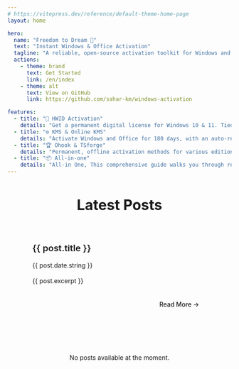 ```yaml
---
# https://vitepress.dev/reference/default-theme-home-page
layout: home

hero:
  name: "Freedom to Dream 🦋"
  text: "Instant Windows & Office Activation"
  tagline: "A reliable, open-source activation toolkit for Windows and Office, featuring HWID, KMS, Ohook, and more. Activate in under 40 seconds!"
  actions:
    - theme: brand
      text: Get Started
      link: /en/index
    - theme: alt
      text: View on GitHub
      link: https://github.com/sahar-km/windows-activation

features:
  - title: "🔐 HWID Activation"
    details: "Get a permanent digital license for Windows 10 & 11. Tied to your hardware, it survives reinstalls."
  - title: "⚙️ KMS & Online KMS"
    details: "Activate Windows and Office for 180 days, with an auto-renewal task for lifetime activation."
  - title: "🏆 Ohook & TSforge"
    details: "Permanent, offline activation methods for various editions of Microsoft Office for windows 7 / 11"
  - title: "📦 All-in-one"
    details: "All-in One, This comprehensive guide walks you through reliable, open-source methods"
---
```


<script setup>
import { data as posts } from './.vitepress/posts.data.js'
</script>

<div class="latest-posts-section">
  <h2 class="section-title">Latest Posts</h2>
  <div class="posts-grid" v-if="posts && posts.length > 0">
    <article v-for="post of posts" :key="post.url" class="post-card">
      <div class="post-content">
        <h3 class="post-title">
          <a :href="post.url" class="post-link">{{ post.title }}</a>
        </h3>
        <p class="post-date"> {{ post.date.string }}</p>
        <p class="post-excerpt" v-if="post.excerpt">{{ post.excerpt }}</p>
        <div class="post-actions">
          <a :href="post.url" class="read-more">Read More →</a>
        </div>
      </div>
    </article>
  </div>
  <div v-else class="no-posts">
    <p>No posts available at the moment.</p>
  </div>
</div>

<style scoped>
.latest-posts-section {
  max-width: 1152px;
  margin: 3rem auto 0;
  padding: 0 24px;
}

.section-title {
  font-size: 2rem;
  font-weight: 700;
  color: var(--vp-c-text-1);
  margin-bottom: 2rem;
  text-align: center;
  position: relative;
}

.section-title::after {
  content: '';
  position: absolute;
  bottom: -8px;
  left: 50%;
  transform: translateX(-50%);
  width: 60px;
  height: 3px;
  background: linear-gradient(90deg, var(--vp-c-brand-1), var(--vp-c-brand-2));
  border-radius: 2px;
}

.posts-grid {
  display: grid;
  grid-template-columns: repeat(auto-fit, minmax(350px, 1fr));
  gap: 2rem;
  margin-top: 2rem;
}

.post-card {
  background: var(--vp-c-bg-soft);
  border: 1px solid var(--vp-c-divider);
  border-radius: 12px;
  overflow: hidden;
  transition: all 0.3s cubic-bezier(0.4, 0, 0.2, 1);
  position: relative;
}

.post-card::before {
  content: '';
  position: absolute;
  top: 0;
  left: 0;
  right: 0;
  height: 3px;
  background: linear-gradient(90deg, var(--vp-c-brand-1), var(--vp-c-brand-2));
  transform: scaleX(0);
  transform-origin: left;
  transition: transform 0.3s ease;
}

.post-card:hover {
  transform: translateY(-4px);
  box-shadow: 0 12px 32px rgba(0, 0, 0, 0.1);
  border-color: var(--vp-c-brand-1);
}

.post-card:hover::before {
  transform: scaleX(1);
}

.post-content {
  padding: 2rem;
}

.post-title {
  margin: 0 0 1rem 0;
  font-size: 1.25rem;
  font-weight: 600;
  line-height: 1.4;
}

.post-link {
  color: var(--vp-c-text-1);
  text-decoration: none;
  transition: color 0.3s ease;
}

.post-link:hover {
  color: var(--vp-c-brand-1);
}

.post-date {
  color: var(--vp-c-text-2);
  font-size: 0.875rem;
  margin: 0 0 1rem 0;
  display: flex;
  align-items: center;
  gap: 0.5rem;
}

.post-excerpt {
  color: var(--vp-c-text-2);
  line-height: 1.6;
  margin: 0 0 1.5rem 0;
  display: -webkit-box;
  -webkit-line-clamp: 3;
  -webkit-box-orient: vertical;
  overflow: hidden;
}

.post-actions {
  display: flex;
  justify-content: flex-end;
}

.read-more {
  color: var(--vp-c-brand-1);
  text-decoration: none;
  font-weight: 500;
  font-size: 0.875rem;
  padding: 0.5rem 1rem;
  border-radius: 6px;
  transition: all 0.3s ease;
  border: 1px solid transparent;
}

.read-more:hover {
  background: var(--vp-c-brand-soft);
  border-color: var(--vp-c-brand-1);
}

.no-posts {
  text-align: center;
  padding: 3rem;
  color: var(--vp-c-text-2);
}

@media (max-width: 768px) {
  .latest-posts-section {
    padding: 0 16px;
  }

  .posts-grid {
    grid-template-columns: 1fr;
    gap: 1.5rem;
  }

  .post-content {
    padding: 1.5rem;
  }

  .section-title {
    font-size: 1.75rem;
  }
}

@media (prefers-color-scheme: dark) {
  .post-card {
    background: var(--vp-c-bg-alt);
  }

  .post-card:hover {
    box-shadow: 0 12px 32px rgba(0, 0, 0, 0.3);
  }
}
</style>

